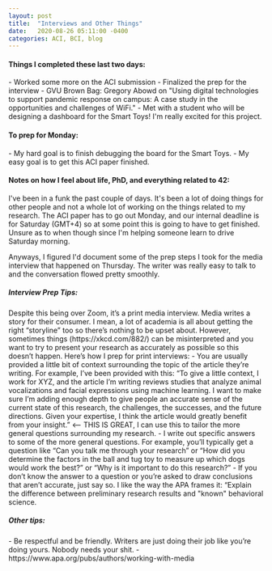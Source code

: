 ```yaml
---
layout: post
title:  "Interviews and Other Things"
date:   2020-08-26 05:11:00 -0400
categories: ACI, BCI, blog
---
```



<h4>Things I completed these last two days: </h4>
- Worked some more on the ACI submission
- Finalized the prep for the interview
- GVU Brown Bag: Gregory Abowd on "Using digital technologies to support pandemic response on campus: A case study in the opportunities and challenges of WiFi."
- Met with a student who will be designing a dashboard for the Smart Toys! I'm really excited for this project.

<h4>To prep for Monday:</h4>
- My hard goal is to finish debugging the board for the Smart Toys.
- My easy goal is to get this ACI paper finished.

<h4>Notes on how I feel about life, PhD, and everything related to 42:</h4>
I've been in a funk the past couple of days. It's been a lot of doing things for other people and not a whole lot of working on the things related to my research. The ACI paper has to go out Monday, and our internal deadline is for Saturday (GMT+4) so at some point this is going to have to get finished. Unsure as to when though since I'm helping someone learn to drive Saturday morning.

Anyways, I figured I'd document some of the prep steps I took for the media interview that happened on Thursday. The writer was really easy to talk to and the conversation flowed pretty smoothly. 

<h5>Interview Prep Tips:</h5>
Despite this being over Zoom, it’s a print media interview. Media writes a story for their consumer. I mean, a lot of academia is all about getting the right “storyline” too so there’s nothing to be upset about. However, sometimes things (https://xkcd.com/882/) can be misinterpreted and you want to try to present your research as accurately as possible so this doesn’t happen. Here’s how I prep for print interviews:
- You are usually provided a little bit of context surrounding the topic of the article they’re writing. For example, I’ve been provided with this: “To give a little context, I work for XYZ, and the article I’m writing reviews studies that analyze animal vocalizations and facial expressions using machine learning. I want to make sure I’m adding enough depth to give people an accurate sense of the current state of this research, the challenges, the successes, and the future directions. Given your expertise, I think the article would greatly benefit from your insight.” <— THIS IS GREAT, I can use this to tailor the more general questions surrounding my research. 
- I write out specific answers to some of the more general questions. For example, you’ll typically get a question like “Can you talk me through your research” or “How did you determine the factors in the ball and tug toy to measure up which dogs would work the best?” or “Why is it important to do this research?”
- If you don’t know the answer to a question or you’re asked to draw conclusions that aren’t accurate, just say so. I like the way the APA frames it: “Explain the difference between preliminary research results and "known" behavioral science.

<h5>Other tips:</h5> 
- Be respectful and be friendly. Writers are just doing their job like you’re doing yours. Nobody needs your shit.
- https://www.apa.org/pubs/authors/working-with-media
